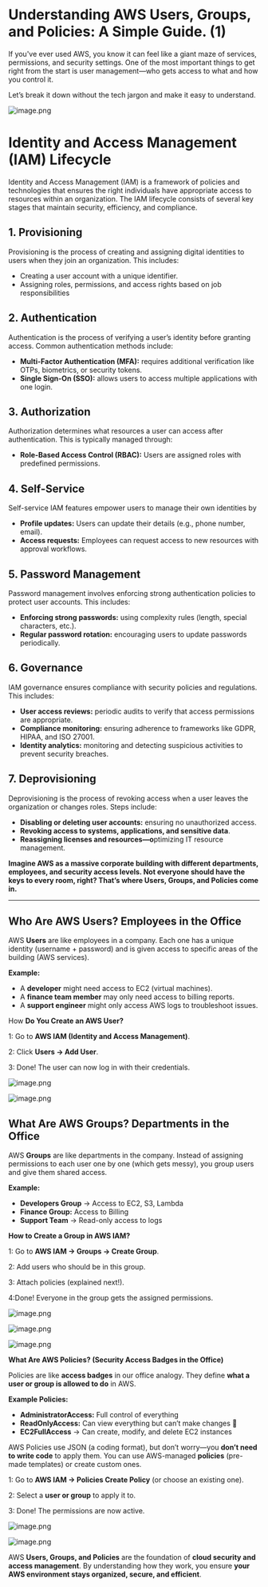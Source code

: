 # Understanding AWS Users, Groups, and Policies: A Simple Guide. (1)

If you've ever used AWS, you know it can feel like a giant maze of services, permissions, and security settings. One of the most important things to get right from the start is user management—who gets access to what and how you control it.

Let’s break it down without the tech jargon and make it easy to understand.

![image.png](image.png)

# **Identity and Access Management (IAM) Lifecycle**

Identity and Access Management (IAM) is a framework of policies and technologies that ensures the right individuals have appropriate access to resources within an organization. The IAM lifecycle consists of several key stages that maintain security, efficiency, and compliance.

## **1. Provisioning**

Provisioning is the process of creating and assigning digital identities to users when they join an organization. This includes:

- Creating a user account with a unique identifier.
- Assigning roles, permissions, and access rights based on job responsibilities

## **2. Authentication**

Authentication is the process of verifying a user’s identity before granting access. Common authentication methods include:

- **Multi-Factor Authentication (MFA):** requires additional verification like OTPs, biometrics, or security tokens.
- **Single Sign-On (SSO):** allows users to access multiple applications with one login.

## **3. Authorization**

Authorization determines what resources a user can access after authentication. This is typically managed through:

- **Role-Based Access Control (RBAC):** Users are assigned roles with predefined permissions.

## **4. Self-Service**

Self-service IAM features empower users to manage their own identities by

- **Profile updates:** Users can update their details (e.g., phone number, email).
- **Access requests:** Employees can request access to new resources with approval workflows.

## **5. Password Management**

Password management involves enforcing strong authentication policies to protect user accounts. This includes:

- **Enforcing strong passwords:** using complexity rules (length, special characters, etc.).
- **Regular password rotation:** encouraging users to update passwords periodically.

## **6. Governance**

IAM governance ensures compliance with security policies and regulations. This includes:

- **User access reviews:** periodic audits to verify that access permissions are appropriate.
- **Compliance monitoring:** ensuring adherence to frameworks like GDPR, HIPAA, and ISO 27001.
- **Identity analytics:** monitoring and detecting suspicious activities to prevent security breaches.

## **7. Deprovisioning**

Deprovisioning is the process of revoking access when a user leaves the organization or changes roles. Steps include:

- **Disabling or deleting user accounts:** ensuring no unauthorized access.
- **Revoking access to systems, applications, and sensitive data**.
- **Reassigning licenses and resources—o**ptimizing IT resource management.

**Imagine AWS as a massive corporate building with different departments, employees, and security access levels. Not everyone should have the keys to every room, right? That’s where Users, Groups, and Policies come in.**

---

## **Who Are AWS Users? Employees in the Office**

AWS **Users** are like employees in a company. Each one has a unique identity (username + password) and is given access to specific areas of the building (AWS services).

 **Example:**

- A **developer** might need access to EC2 (virtual machines).
- A **finance team member** may only need access to billing reports.
- A **support engineer** might only access AWS logs to troubleshoot issues.

How **Do You Create an AWS User?**

1: Go to **AWS IAM (Identity and Access Management)**.

2: Click **Users → Add User**.

3: Done! The user can now log in with their credentials.

![image.png](image%201.png)

![image.png](image%202.png)

## **What Are AWS Groups? Departments in the Office**

AWS **Groups** are like departments in the company. Instead of assigning permissions to each user one by one (which gets messy), you group users and give them shared access.

**Example:**

- **Developers Group** → Access to EC2, S3, Lambda
- **Finance Group:** Access to Billing
- **Support Team** → Read-only access to logs

**How to Create a Group in AWS IAM?**

1: Go to **AWS IAM → Groups → Create Group**.

2: Add users who should be in this group.

3: Attach policies (explained next!).

4:Done! Everyone in the group gets the assigned permissions.

![image.png](image%203.png)

![image.png](image%204.png)

![image.png](image%205.png)

**What Are AWS Policies? (Security Access Badges in the Office)**

Policies are like **access badges** in our office analogy. They define **what a user or group is allowed to do** in AWS.

**Example Policies:**

- **AdministratorAccess:** Full control of everything
- **ReadOnlyAccess:** Can view everything but can’t make changes 👀
- **EC2FullAccess** → Can create, modify, and delete EC2 instances

AWS Policies use JSON (a coding format), but don’t worry—you **don’t need to write code** to apply them. You can use AWS-managed **policies** (pre-made templates) or create custom ones.

1: Go to **AWS IAM → Policies Create Policy** (or choose an existing one).

2: Select a **user or group** to apply it to.

3: Done! The permissions are now active.

![image.png](image%206.png)

![image.png](image%207.png)

AWS **Users, Groups, and Policies** are the foundation of **cloud security and access management**. By understanding how they work, you ensure **your AWS environment stays organized, secure, and efficient**.
